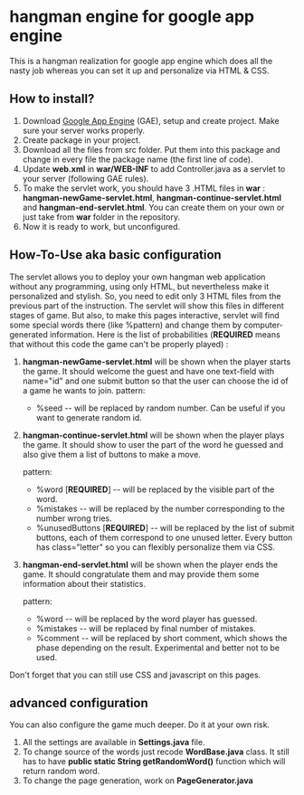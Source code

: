 # hangman engine for google app engine
This is a hangman realization for google app engine which does all the nasty job whereas you can set it up and personalize via HTML & CSS.

## How to install?
1. Download [Google App Engine](https://cloud.google.com/) (GAE), setup and create project. Make sure your server works properly.
2. Create package in your project. 
3. Download all the files from src folder. Put them into this package and change in every file the package name (the first line of code).
4. Update __web.xml__ in __war/WEB-INF__ to add Controller.java as a servlet to your server (following GAE rules).
5. To make the servlet work, you should have 3 .HTML files in __war__ : **hangman-newGame-servlet.html**, **hangman-continue-servlet.html** and **hangman-end-servlet.html**. You can create them on your own or just take from __war__ folder in the repository.
6. Now it is ready to work, but unconfigured. 

## How-To-Use aka basic configuration
The servlet allows you to deploy your own hangman web application without any programming, using only HTML, but nevertheless make it  personalized and stylish. So, you need to edit only 3 HTML files from the previous part of the instruction. The servlet will show this files in different stages of game. But also, to make this pages interactive, servlet will find some special words there (like %pattern) and change them by computer-generated information. Here is the list of probabilities (**REQUIRED** means that without this code the game can't be properly played) :

1. **hangman-newGame-servlet.html** will be shown when the player starts the game. It should welcome the guest and have one text-field with name="id" and one submit button so that the user can choose the id of a game he wants to join.
    pattern:
    * %seed -- will be replaced by random number. Can be useful if you want to generate random id.

2. **hangman-continue-servlet.html** will be shown when the player plays the game. It should show to user the part of the word he guessed and also give them a list of buttons to make a move.

    pattern:
    * %word [**REQUIRED**] -- will be replaced by the visible part of the word.
    * %mistakes -- will be replaced by the number corresponding to the number wrong tries.
    * %unusedButtons [**REQUIRED**] -- will be replaced by the list of submit buttons, each of them correspond to one unused letter.     Every   button has class="letter" so you can flexibly personalize them via CSS. 

3. **hangman-end-servlet.html** will be shown when the player ends the game. It should congratulate them and may provide them some information about their statistics.

    pattern:
    * %word -- will be replaced by the word player has guessed.
    * %mistakes -- will be replaced by final number of mistakes.
    * %comment  -- will be replaced by short comment, which shows the phase depending on the result. Experimental and better not to be used.

Don't forget that you can still use CSS and javascript on this pages.

## advanced configuration
You can also configure the game much deeper. Do it at your own risk. 
1) All the settings are available in __Settings.java__ file.
2) To change source of the words just recode __WordBase.java__ class. It still has to have __public static String getRandomWord()__ function which will return random word.
3) To change the page generation, work on __PageGenerator.java__
